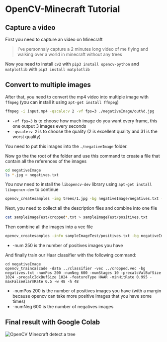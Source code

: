 # OpenCV-Minecraft Tutorial

## Capture a video

 First you need to capture an video on Minecraft

> I've personnaly capture a 2 minutes long video of me flying and walking over a world in minecraft without any trees

Now you need to install `cv2` with `pip3 install opencv-python` and `matplotlib` with `pip3 install matplotlib`

## Convert to multiple images

After that, you need to convert the mp4 video into multiple image with `ffmpeg` (you can install it using `apt-get install ffmpeg`)

```bash
ffmpeg -i input.mp4 -qscale:v 2 -vf fps=3 ./negativeImage/out%d.jpg
```

* `-vf fps=3` is to choose how much image do you want every frame, this one output 3 images every seconds
* `-qscale:v 2` is to choose the quality (2 is excellent quality and 31 is the worst quality)

You need to put this images into the `./negativeImage` folder.

Now go the the root of the folder and use this command to create a file that contain all the references of the images

```bash
cd negativeImage
ls *.jpg > negatives.txt
```

You now need to install the `libopencv-dev` library using `apt-get install libopencv-dev` to continue

```bash
opencv_createsamples -img trees/1.jpg -bg negativeImage/negatives.txt -info sampleImageTest/cropped1.txt -num 128 -maxxangle 0.0 -maxyangle 0.0 -maxzangle 0.3 -bgcolor 255 -bgthresh 8 -w 48 -h 48
```

Next, you need to collect all the description files and combine into one file

```bash
cat sampleImageTest/cropped*.txt > sampleImageTest/positives.txt
```

Then combine all the images into a vec file

```bash
opencv_createsamples -info sampleImageTest/positives.txt -bg negativeImageDirectory/negatives.txt -vec cropped.vec -num 250 -w 48 -h 48
```

* -num 250 is the number of positives images you have

And finally train our Haar classifier with the following command:

```
cd negativeImage 
opencv_traincascade -data ../classifier -vec ../cropped.vec -bg negatives.txt -numPos 200 -numNeg 600 -numStages 10 -precalcValBufSize 1024 -precalcIdxBufSize 1024 -featureType HAAR -minHitRate 0.995 -maxFalseAlarmRate 0.5 -w 48 -h 48
```

* -numPos 200 is the number of positives images you have (with a margin because opencv can take more positive images that you have some times)
* -numNeg 600 is the number of negatives images

## Final result with Google Colab

![OpenCV Minecraft detect a tree](https://i.imgur.com/UY1fzZO.png)
